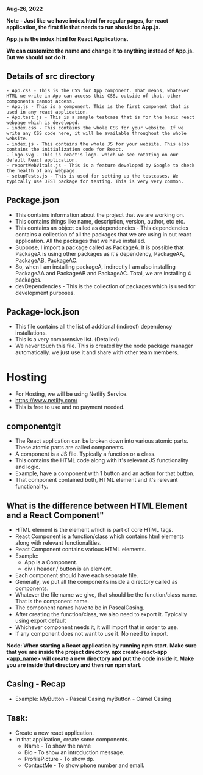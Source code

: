  **Aug-26, 2022**

**Note - Just like we have index.html for regular pages, for react application, the first file that needs to run should be App.js.**

**App.js is the index.html for React Applications.**

**We can customize the name and change it to anything instead of App.js. But we should not do it.**

## Details of src directory
    - App.css - This is the CSS for App component. That means, whatever HTML we write in App can access this CSS, outside of that, other components cannot access.
    - App.js - This is a component. This is the first component that is used in any react application.
    - App.test.js - This is a sample testcase that is for the basic react webpage which is developed.
    - index.css - This contains the whole CSS for your website. If we write any CSS code here, it will be available throughout the whole website.
    - index.js - This contains the whole JS for your website. This also contains the initialization code for React.
    - logo.svg - This is react's logo. which we see rotating on our default React application.
    - reportWebVitals.js - This is a feature developed by Google to check the health of any webpage.
    - setupTests.js - This is used for setting up the testcases. We typically use JEST package for testing. This is very very common.

## Package.json
- This contains information about the project that we are working on.
- This contains things like name, description, version, author, etc etc.
- This contains an object called as dependencies - This dependencies contains a collection of all the packages that we are using in out react application. All the packages that we have installed.
- Suppose, I import a package called as PackageA. It is possible that PackageA is using other packages as it's dependency, PackageAA, PackageAB, PackageAC.
- So, when I am installing packageA, indirectly I am also installing PackageAA and PackageAB and PackageAC. Total, we are installing 4 packages.
- devDependencies - This is the collection of packages which is used for development purposes.

## Package-lock.json
- This file contains all the list of addtional (indirect) dependency installations.
- This is a very comprensive list. (Detailed)
- We never touch this file. This is created by the node package manager automatically. we just use it and share with other team members.

# Hosting
- For Hosting, we will be using Netlify Service.
- https://www.netlify.com/
- This is free to use and no payment needed.

## componentgit 
- The React application can be broken down into various atomic parts. These atomic parts are called components.
- A component is a JS file. Typically a function or a class.
- This contains the HTML code along with it's relevant JS functionality and logic.
- Example, have a component with 1 button and an action for that button.
- That component contained both, HTML element and it's relevant functionality.

## What is the difference between HTML Element and a React Component"
- HTML element is the element which is part of core HTML tags.
- React Component is a function/class which contains html elements along with relevant functionalities.
- React Component contains various HTML elements. 
- Example:
    - App is a Component.
    - div / header / button is an element.
- Each component should have each separate file.
- Generally, we put all the components inside a directory called as components.
- Whatever the file name we give, that should be the function/class name. That is the component name.
- The component names have to be in PascalCasing.
- After creating the function/class, we also need to export it. Typically using export default <ComponentName>
- Whichever component needs it, it will import that in order to use.
- If any component does not want to use it. No need to import.

**Node: When starting a React application by running npm start. Make sure that you are inside the project directory. npx create-react-app <app_name> will create a new directory and put the code inside it. Make you are inside that directory and then run npm start.**

## Casing - Recap
- Example:
MyButton - Pascal Casing
myButton - Camel Casing

## Task:
- Create a new react application.
- In that application, create some components.
    - Name - To show the name
    - Bio - To show an introduction message.
    - ProfilePicture - To show dp.
    - ContactMe - To show phone number and email.
